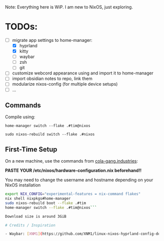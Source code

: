 Note: Everything here is WiP. I am new to NixOS, just exploring.

# TODOs:

- [ ] migrate app settings to home-manager:
  - [x] hyprland
  - [x] kitty
  - [ ] waybar
  - [ ] zsh
  - [ ] git
- [ ] customize webcord appearance using and import it to home-manager
- [ ] import obsidian notes to repo, link them
- [ ] modularize nixos-config (for multiple device setups)
- [ ] ...

## Commands

Compile using:

`home-manager switch --flake .#tim@nixos`

`sudo nixos-rebuild switch --flake .#nixos`

## First-Time Setup

On a new machine, use the commands from [cola-gang.industries](https://cola-gang.industries/nixos-for-the-confused-part-i):

**PASTE YOUR /etc/nixos/hardware-configuration.nix beforehand!!**

You may need to change the username and hostname depending on your NixOS installation

```bash
export NIX_CONFIG="experimental-features = nix-command flakes"
nix shell nixpkgs#home-manager
sudo nixos-rebuild boot --flake .#tim
home-manager switch --flake .#tim@nixos```

Download size is around 3GiB

# Credits / Inspiration

- Waybar: [XNM1](https://github.com/XNM1/linux-nixos-hyprland-config-dotfiles?tab=readme-ov-file)
